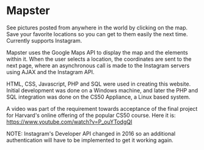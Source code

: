 # Mapster

See pictures posted from anywhere in the world by clicking on the map. Save your favorite locations so you can get to them easily the next time. Currently supports Instagram.

Mapster uses the Google Maps API to display the map and the elements within it. When the user selects a location, the coordinates are sent to the next page, where an asynchronous call is made to the Instagram servers using AJAX and the Instagram API.

HTML, CSS, Javascript, PHP and SQL were used in creating this website. Initial development was done on a Windows machine, and later the PHP and SQL integration was done on the CS50 Appliance, a Linux based system.

A video was part of the requirement towards acceptance of the final project for Harvard's online offering of the popular CS50 course. Here it is:
https://www.youtube.com/watch?v=P_ouYTodgQI

NOTE: Instagram's Developer API changed in 2016 so an additional authentication will have to be implemented to get it working again.